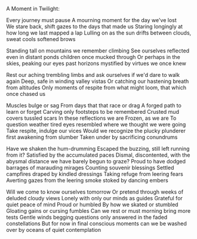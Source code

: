 A Moment in Twilight:

Every journey must pause
A mourning moment for the day we've lost  
We stare back, shift gazes to the days that made us 
Staring longingly at how long we last mapped a lap 
Lulling on as the sun drifts between clouds, sweat cools softened brows

Standing tall on mountains we remember climbing 
See ourselves reflected even in distant ponds children once mucked through 
Or perhaps in the skies, peaking our eyes past horizons mystified by virtues we once knew
 
Rest our aching trembling limbs and ask ourselves if we'd dare to walk again 
Deep, safe in winding valley vistas 
Or catching our hastening breath from altitudes 
Only moments of respite from what might loom, that which once chased us

Muscles bulge or sag
From days that that race or drag 
A  forged path to learn or forget
Carving only footsteps to be remembered
Crusted mud covers tussled scars 
In these reflections we are Frozen, as we are
To question weather tired eyes resembled where we thought we were going 
Take respite, indulge our vices
Would we recognize the plucky plunderer first awakening from slumber
Taken under by sacrificing conundrums

Have we shaken the hum-drumming
Escaped the buzzing, still left running from it?
Satisfied by the accumulated paces 
Dismal, discontented, with the abysmal distance we have barely begun to graze?
Proud to have dodged barrages of marauding mirages
Counting souvenir blessings
Settled campfires draped by kindled dressings 
Taking refuge from leering fears 
Averting gazes from the leering smoke stoked by dancing embers

Will we come to know ourselves tomorrow
Or pretend through weeks of deluded cloudy views 
Lonely with only our minds as guides 
Grateful for quiet peace of mind 
Proud or humbled 
By how we skated or stumbled
Gloating gains or cursing fumbles 
Can we rest or must morning bring more tests
Gentle winds begging questions only answered in the faded constellations 
But for now in final conscious moments can we be washed over by oceans of quiet contemplation